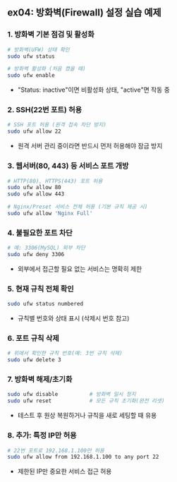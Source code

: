 ## ex04: 방화벽(Firewall) 설정 실습 예제

### 1. 방화벽 기본 점검 및 활성화

```bash
# 방화벽(UFW) 상태 확인
sudo ufw status

# 방화벽 활성화 (처음 켰을 때)
sudo ufw enable
```

- "Status: inactive"이면 비활성화 상태, "active"면 작동 중

### 2. SSH(22번 포트) 허용

```bash
# SSH 포트 허용 (원격 접속 차단 방지)
sudo ufw allow 22
```

- 원격 서버 관리 중이라면 반드시 먼저 허용해야 잠금 방지

### 3. 웹서버(80, 443) 등 서비스 포트 개방

```bash
# HTTP(80), HTTPS(443) 포트 허용
sudo ufw allow 80
sudo ufw allow 443

# Nginx/Preset 서비스 전체 허용 (기본 규칙 제공 시)
sudo ufw allow 'Nginx Full'
```

### 4. 불필요한 포트 차단

```bash
# 예: 3306(MySQL) 외부 차단
sudo ufw deny 3306
```

- 외부에서 접근할 필요 없는 서비스는 명확히 제한

### 5. 현재 규칙 전체 확인

```bash
sudo ufw status numbered
```

- 규칙별 번호와 상태 표시 (삭제시 번호 참고)

### 6. 포트 규칙 삭제

```bash
# 위에서 확인한 규칙 번호(예: 3번 규칙 삭제)
sudo ufw delete 3
```

### 7. 방화벽 해제/초기화

```bash
sudo ufw disable          # 방화벽 일시 정지
sudo ufw reset            # 모든 규칙 초기화(완전 리셋)
```

- 테스트 후 원상 복원하거나 규칙을 새로 세팅할 때 유용

### 8. 추가: 특정 IP만 허용

```bash
# 22번 포트로 192.168.1.100만 허용
sudo ufw allow from 192.168.1.100 to any port 22
```

- 제한된 IP만 중요한 서비스 접근 허용
